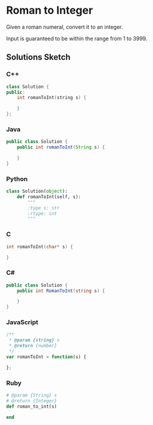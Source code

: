 # Roman to Integer

Given a roman numeral, convert it to an integer.

Input is guaranteed to be within the range from 1 to 3999.

## Solutions Sketch

### C++
```C++
class Solution {
public:
    int romanToInt(string s) {

    }
};
```

### Java
```Java
public class Solution {
    public int romanToInt(String s) {

    }
}
```

### Python
```Python
class Solution(object):
    def romanToInt(self, s):
        """
        :type s: str
        :rtype: int
        """
```

### C
```C
int romanToInt(char* s) {

}
```

### C#
```C#
public class Solution {
    public int RomanToInt(string s) {

    }
}
```

### JavaScript
```JavaScript
/**
 * @param {string} s
 * @return {number}
 */
var romanToInt = function(s) {

};
```

### Ruby
```Ruby
# @param {String} s
# @return {Integer}
def roman_to_int(s)

end
```
